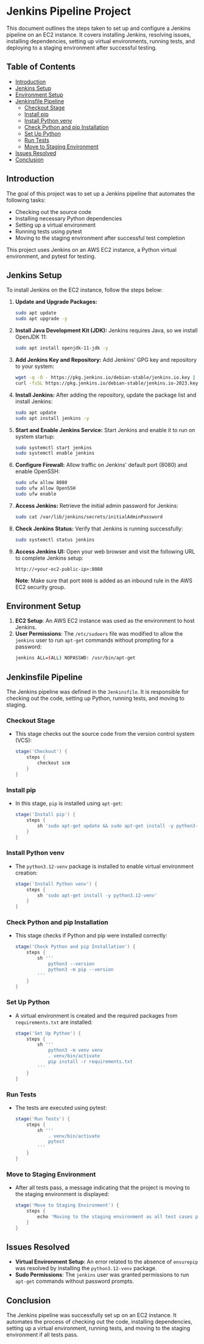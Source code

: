 # Jenkins Pipeline Project

This document outlines the steps taken to set up and configure a Jenkins pipeline on an EC2 instance. It covers installing Jenkins, resolving issues, installing dependencies, setting up virtual environments, running tests, and deploying to a staging environment after successful testing.

## Table of Contents

- [Introduction](#introduction)
- [Jenkins Setup](#jenkins-setup)
- [Environment Setup](#environment-setup)
- [Jenkinsfile Pipeline](#jenkinsfile-pipeline)
  - [Checkout Stage](#checkout-stage)
  - [Install pip](#install-pip)
  - [Install Python venv](#install-python-venv)
  - [Check Python and pip Installation](#check-python-and-pip-installation)
  - [Set Up Python](#set-up-python)
  - [Run Tests](#run-tests)
  - [Move to Staging Environment](#move-to-staging-environment)
- [Issues Resolved](#issues-resolved)
- [Conclusion](#conclusion)

## Introduction

The goal of this project was to set up a Jenkins pipeline that automates the following tasks:
- Checking out the source code
- Installing necessary Python dependencies
- Setting up a virtual environment
- Running tests using pytest
- Moving to the staging environment after successful test completion

This project uses Jenkins on an AWS EC2 instance, a Python virtual environment, and pytest for testing.

## Jenkins Setup

To install Jenkins on the EC2 instance, follow the steps below:

1. **Update and Upgrade Packages:**
    ```bash
    sudo apt update
    sudo apt upgrade -y
    ```

2. **Install Java Development Kit (JDK):**
    Jenkins requires Java, so we install OpenJDK 11:
    ```bash
    sudo apt install openjdk-11-jdk -y
    ```

3. **Add Jenkins Key and Repository:**
    Add Jenkins' GPG key and repository to your system:
    ```bash
    wget -q -O - https://pkg.jenkins.io/debian-stable/jenkins.io.key | sudo tee /usr/share/keyrings/jenkins-keyring.asc
    curl -fsSL https://pkg.jenkins.io/debian-stable/jenkins.io-2023.key | sudo tee /usr/share/keyrings/jenkins-keyring.asc > /dev/null
    ```

4. **Install Jenkins:**
    After adding the repository, update the package list and install Jenkins:
    ```bash
    sudo apt update
    sudo apt install jenkins -y
    ```

5. **Start and Enable Jenkins Service:**
    Start Jenkins and enable it to run on system startup:
    ```bash
    sudo systemctl start jenkins
    sudo systemctl enable jenkins
    ```

6. **Configure Firewall:**
    Allow traffic on Jenkins' default port (8080) and enable OpenSSH:
    ```bash
    sudo ufw allow 8080
    sudo ufw allow OpenSSH
    sudo ufw enable
    ```

7. **Access Jenkins:**
    Retrieve the initial admin password for Jenkins:
    ```bash
    sudo cat /var/lib/jenkins/secrets/initialAdminPassword
    ```

8. **Check Jenkins Status:**
    Verify that Jenkins is running successfully:
    ```bash
    sudo systemctl status jenkins
    ```

9. **Access Jenkins UI:**
    Open your web browser and visit the following URL to complete Jenkins setup:
    ```
    http://<your-ec2-public-ip>:8080
    ```

    **Note**: Make sure that port `8080` is added as an inbound rule in the AWS EC2 security group.

## Environment Setup

1. **EC2 Setup**: An AWS EC2 instance was used as the environment to host Jenkins.
2. **User Permissions**: The `/etc/sudoers` file was modified to allow the `jenkins` user to run `apt-get` commands without prompting for a password:
    ```bash
    jenkins ALL=(ALL) NOPASSWD: /usr/bin/apt-get
    ```

## Jenkinsfile Pipeline

The Jenkins pipeline was defined in the `Jenkinsfile`. It is responsible for checking out the code, setting up Python, running tests, and moving to staging.

### Checkout Stage

- This stage checks out the source code from the version control system (VCS):
    ```groovy
    stage('Checkout') {
        steps {
            checkout scm
        }
    }
    ```

### Install pip

- In this stage, `pip` is installed using `apt-get`:
    ```groovy
    stage('Install pip') {
        steps {
            sh 'sudo apt-get update && sudo apt-get install -y python3-pip'
        }
    }
    ```

### Install Python venv

- The `python3.12-venv` package is installed to enable virtual environment creation:
    ```groovy
    stage('Install Python venv') {
        steps {
            sh 'sudo apt-get install -y python3.12-venv'
        }
    }
    ```

### Check Python and pip Installation

- This stage checks if Python and pip were installed correctly:
    ```groovy
    stage('Check Python and pip Installation') {
        steps {
            sh '''
                python3 --version
                python3 -m pip --version
            '''
        }
    }
    ```

### Set Up Python

- A virtual environment is created and the required packages from `requirements.txt` are installed:
    ```groovy
    stage('Set Up Python') {
        steps {
            sh '''
                python3 -m venv venv
                . venv/bin/activate
                pip install -r requirements.txt
            '''
        }
    }
    ```

### Run Tests

- The tests are executed using pytest:
    ```groovy
    stage('Run Tests') {
        steps {
            sh '''
                . venv/bin/activate
                pytest
            '''
        }
    }
    ```

### Move to Staging Environment

- After all tests pass, a message indicating that the project is moving to the staging environment is displayed:
    ```groovy
    stage('Move to Staging Environment') {
        steps {
            echo 'Moving to the staging environment as all test cases passed.'
        }
    }
    ```

## Issues Resolved

- **Virtual Environment Setup**: An error related to the absence of `ensurepip` was resolved by installing the `python3.12-venv` package.
- **Sudo Permissions**: The `jenkins` user was granted permissions to run `apt-get` commands without password prompts.

## Conclusion

The Jenkins pipeline was successfully set up on an EC2 instance. It automates the process of checking out the code, installing dependencies, setting up a virtual environment, running tests, and moving to the staging environment if all tests pass.
